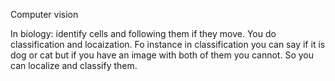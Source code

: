 Computer vision

In biology: identify cells and following them if they move.
You do classification and locaization. Fo instance in classification you can
say if it is dog or cat but if you have an image with both of them you cannot.
So you can localize and classify them.

